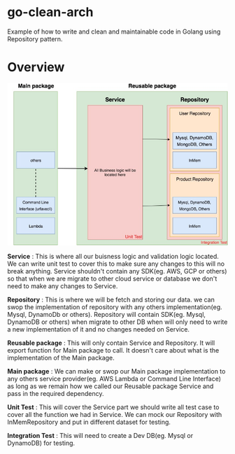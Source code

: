 # go-clean-arch
Example of how to write and clean and maintainable code in Golang using Repository pattern. 

# Overview

![Image of Diagram](https://github.com/pangminfu/go-clean-arch/blob/master/overview.jpg)

**Service** : This is where all our buisness logic and validation logic located. We can write unit test to cover this to make sure any changes to this will no break anything. Service shouldn't contain any SDK(eg. AWS, GCP or others) so that when we are migrate to other cloud service or database we don't need to make any changes to Service.

**Repository** : This is where we will be fetch and storing our data. we can swop the implementation of repository with any others implementation(eg. Mysql, DynamoDb or others). Repository will contain SDK(eg. Mysql, DynamoDB or others) when migrate to other DB when will only need to write a new implementation of it and no changes needed on Service.

**Reusable package** : This will only contain Service and Repository. It will export function for Main package to call. It doesn't care about what is the implementation of the Main package. 

**Main package** : We can make or swop our Main package implementation to any others service provider(eg. AWS Lambda or Command Line Interface) as long as we remain how we called our Reusable package Service and pass in the required dependency.

**Unit Test** : This will cover the Service part we should write all test case to cover all the function we had in Service. We can mock our Repository with InMemRepository and put in different dataset for testing.

**Integration Test** : This will need to create a Dev DB(eg. Mysql or DynamoDB) for testing.